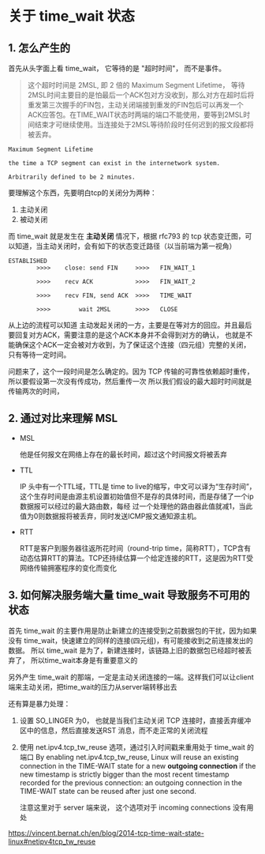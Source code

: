 # 关于 time_wait 状态

## 1. 怎么产生的

首先从头字面上看 time_wait， 它等待的是 "超时时间"， 而不是事件。

>这个超时时间是 2MSL, 即 2 倍的 Maximum Segment Lifetime， 等待2MSL时间主要目的是怕最后一个ACK包对方没收到，那么对方在超时后将重发第三次握手的FIN包，主动关闭端接到重发的FIN包后可以再发一个ACK应答包。在TIME_WAIT状态时两端的端口不能使用，要等到2MSL时间结束才可继续使用。当连接处于2MSL等待阶段时任何迟到的报文段都将被丢弃。

```
Maximum Segment Lifetime

the time a TCP segment can exist in the internetwork system.  

Arbitrarily defined to be 2 minutes.
```

要理解这个东西，先要明白tcp的关闭分为两种：
1. 主动关闭
2. 被动关闭

而 time_wait 就是发生在 **主动关闭** 情况下，根据 rfc793 的 tcp 状态变迁图，可以知道，当主动关闭时，会有如下的状态变迁路径（以当前端为第一视角）

```
ESTABLISHED  
        >>>>    close: send FIN     >>>>   FIN_WAIT_1  

        >>>>    recv ACK            >>>>   FIN_WAIT_2

        >>>>    recv FIN, send ACK  >>>>   TIME_WAIT

        >>>>        wait 2MSL       >>>>   CLOSE
```        

从上边的流程可以知道 主动发起关闭的一方，主要是在等对方的回应。并且最后要回复对方ACK，需要注意的是这个ACK本身并不会得到对方的确认，
也就是不能确保这个ACK一定会被对方收到，为了保证这个连接（四元组）完整的关闭，只有等待一定时间。

问题来了，这个一段时间是怎么确定的。因为 TCP 传输的可靠性依赖超时重传，所以要假设第一次没有传成功，然后重传一次
所以我们假设的最大超时时间就是传输两次的时间，


## 2. 通过对比来理解 MSL

* MSL
  
    他是任何报文在网络上存在的最长时间，超过这个时间报文将被丢弃

* TTL
  
    IP 头中有一个TTL域，TTL是 time to live的缩写，中文可以译为“生存时间”，这个生存时间是由源主机设置初始值但不是存的具体时间，而是存储了一个ip数据报可以经过的最大路由数，每经 过一个处理他的路由器此值就减1，当此值为0则数据报将被丢弃，同时发送ICMP报文通知源主机。

* RTT

    RTT是客户到服务器往返所花时间（round-trip time，简称RTT），TCP含有动态估算RTT的算法。TCP还持续估算一个给定连接的RTT，这是因为RTT受网络传输拥塞程序的变化而变化


## 3. 如何解决服务端大量 time_wait 导致服务不可用的状态

首先 time_wait 的主要作用是防止新建立的连接受到之前数据包的干扰，因为如果没有 time_wait，快速建立的同样的连接(四元组)，有可能接收到之前连接发出的数据。 所以 time_wait 是为了，新建连接时，该链路上旧的数据包已经超时被丢弃了， 所以time_wait本身是有重要意义的

另外产生 time_wait 的那端，一定是主动关闭连接的一端。这样我们可以让client端来主动关闭，把time_wait的压力从server端转移出去

还有算是暴力处理：
    
   1. 设置 SO_LINGER 为0， 也就是当我们主动关闭 TCP 连接时，直接丢弃缓冲区中的信息，然后直接发送RST 消息，而不走正常的关闭流程
   
   2. 使用 net.ipv4.tcp_tw_reuse 选项，通过引入时间戳来重用处于 time_wait 的端口
       By enabling net.ipv4.tcp_tw_reuse, Linux will reuse an existing connection in the TIME-WAIT state for a new **outgoing connection** if the new timestamp is strictly bigger than the most recent timestamp recorded for the previous connection: an outgoing connection in the TIME-WAIT state can be reused after just one second.
       
       注意这里对于 server 端来说， 这个选项对于 incoming connections 没有用处






https://vincent.bernat.ch/en/blog/2014-tcp-time-wait-state-linux#netipv4tcp_tw_reuse